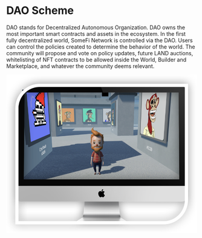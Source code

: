 # DAO Scheme

DAO stands for Decentralized Autonomous Organization. DAO owns the most important smart contracts and assets in the ecosystem. In the first fully decentralized world, SomeFi Network is controlled via the DAO. Users can control the policies created to determine the behavior of the world. The community will propose and vote on policy updates, future LAND auctions, whitelisting of NFT contracts to be allowed inside the World, Builder and Marketplace, and whatever the community deems relevant.

![](<../.gitbook/assets/image (2).png>)
